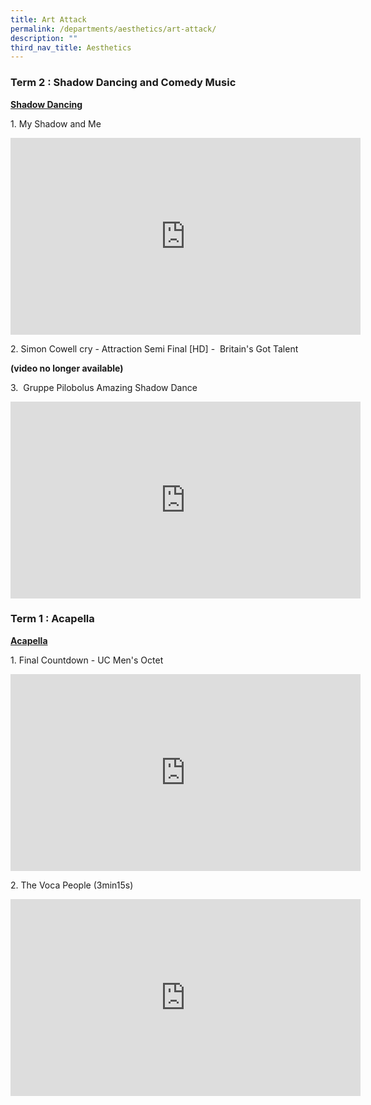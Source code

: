```yaml
---
title: Art Attack
permalink: /departments/aesthetics/art-attack/
description: ""
third_nav_title: Aesthetics
---
```

### Term 2 : Shadow Dancing and Comedy Music

**[Shadow Dancing](https://go.gov.sg/shadowdancing)**  

1\. My Shadow and Me  
  
<center><iframe width="560" height="315" src="https://www.youtube.com/embed/oBSDItigiio" title="YouTube video player" frameborder="0" allow="accelerometer; autoplay; clipboard-write; encrypted-media; gyroscope; picture-in-picture" allowfullscreen></iframe></center>
	
2\. Simon Cowell cry - Attraction Semi Final \[HD\] -  Britain's Got Talent  

**(video no longer available)**
  
3\.  Gruppe Pilobolus Amazing Shadow Dance  

<center><iframe width="560" height="315" src="https://www.youtube.com/embed/FYftvseVzuI" title="YouTube video player" frameborder="0" allow="accelerometer; autoplay; clipboard-write; encrypted-media; gyroscope; picture-in-picture" allowfullscreen></iframe></center>

  

### Term 1 : Acapella

**[Acapella](https://go.gov.sg/acapella)**
  
1\. Final Countdown - UC Men's Octet  

<center><iframe width="560" height="315" src="https://www.youtube.com/embed/xGU5HUqj_Vo" title="YouTube video player" frameborder="0" allow="accelerometer; autoplay; clipboard-write; encrypted-media; gyroscope; picture-in-picture" allowfullscreen></iframe></center>
  
2\. The Voca People (3min15s)

<center><iframe width="560" height="315" src="https://www.youtube.com/embed/N6EYrqIn0yI" title="YouTube video player" frameborder="0" allow="accelerometer; autoplay; clipboard-write; encrypted-media; gyroscope; picture-in-picture" allowfullscreen></iframe></center>